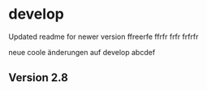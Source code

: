 # develop 
Updated readme for newer version
ffreerfe
ffrfr
frfr
frfrfr

 
neue coole änderungen auf develop
abcdef
## Version 2.8